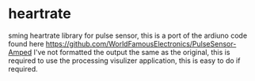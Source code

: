 # heartrate
sming heartrate library for pulse sensor, this is a port of the ardiuno code found here https://github.com/WorldFamousElectronics/PulseSensor-Amped
I've not formatted the output the same as the original, this is required to use the processing visulizer application, this is easy to do if required.


